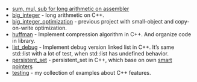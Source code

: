 - [sum, mul, sub for long arithmetic on assembler](https://github.com/GoPavel/cpp-course/tree/master/assembler)
- [big_integer](https://github.com/GoPavel/cpp-course/tree/master/big_integer) - long arithmetic on C++.
- [big_integer_optimization](https://github.com/GoPavel/cpp-course/tree/master/big_integer_optimization) - previous project with small-object and copy-on-write optimization.
- [huffman](https://github.com/GoPavel/cpp-course/tree/master/huffman) - Implement compression algorithm in C++. And
organize code in library.
- [list_debug](https://github.com/GoPavel/cpp-course/tree/master/list_debug) - Implement debug version linked list in C++.
It’s same std::list with a lot of test, when std::list
has undefined behavior.
- [persistent_set](https://github.com/GoPavel/cpp-course/tree/master/persistent_set) - persistent_set in C++, which base on own [smart pointers](https://github.com/GoPavel/cpp-course/tree/master/persistent_set/smart_pointers)
- [testing](https://github.com/GoPavel/cpp-course/tree/master/testing) - my collection of examples about C++ features. 
